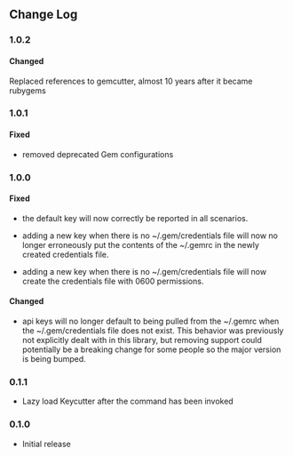 ## Change Log

### 1.0.2

#### Changed

Replaced references to gemcutter, almost 10 years after it became rubygems

### 1.0.1

#### Fixed

* removed deprecated Gem configurations

### 1.0.0

#### Fixed

* the default key will now correctly be reported in all scenarios.

* adding a new key when there is no ~/.gem/credentials file will now no
longer erroneously put the contents of the ~/.gemrc in the newly created
credentials file.

* adding a new key when there is no ~/.gem/credentials file will now create
the credentials file with 0600 permissions.

#### Changed

* api keys will no longer default to being pulled from the ~/.gemrc when the
~/.gem/credentials file does not exist. This behavior was previously not
explicitly dealt with in this library, but removing support could potentially
be a breaking change for some people so the major version is being bumped.

### 0.1.1

* Lazy load Keycutter after the command has been invoked

### 0.1.0

* Initial release
